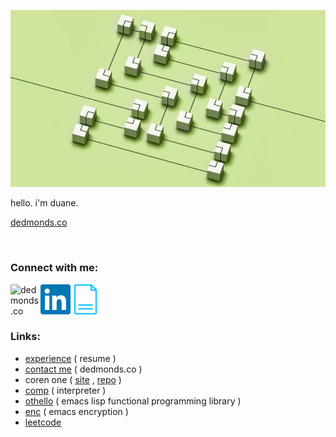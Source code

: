 ![](https://raw.githubusercontent.com/usefulmove/usefulmove/master/assets/hello.png)

hello. i'm duane.

[dedmonds.co](http://dedmonds.co)

<br>

### Connect with me:

[<img align="left" alt="dedmonds.co" width="48px" src="https://raw.githubusercontent.com/usefulmove/usefulmove/master/assets/avatar_rev.ico" />][website]
[<img align="left" alt="dedmonds | LinkedIn" width="48px" src="https://raw.githubusercontent.com/usefulmove/usefulmove/master/assets/linkedin.svg" />][linkedin]
[<img align="left" alt="dedmonds.co" width="48px" src="https://raw.githubusercontent.com/usefulmove/usefulmove/master/assets/cv.png" />][resume]

<br><br><br>

### Links:
- [experience](https://github.com/usefulmove/o/blob/master/dedmonds_resume.pdf) ( resume )
- [contact me](https://www.dedmonds.co/) ( dedmonds.co )
- coren one ( [site](https://coren.one) , [repo](https://github.com/usefulmove/coren#readme) )
- [comp](https://github.com/usefulmove/comp#readme) ( interpreter )
- [othello](https://github.com/usefulmove/othello#readme) ( emacs lisp functional programming library )
- [enc](https://github.com/usefulmove/enc#readme) ( emacs encryption )
- [leetcode](https://leetcode.com/dedmonds)


[resume]: https://github.com/usefulmove/o/blob/master/dedmonds_resume.pdf
[website]: http://dedmonds.co
[linkedin]: https://linkedin.com/in/dedmonds
